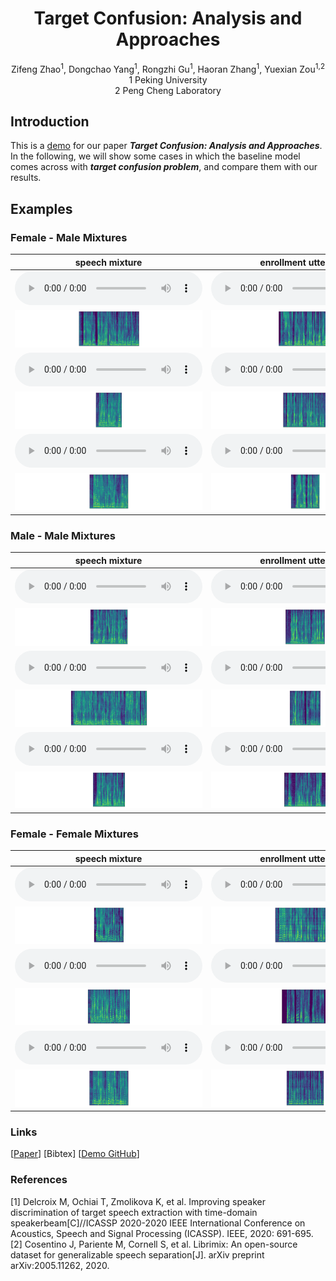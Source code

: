 # <center> Target Confusion: Analysis and Approaches </center>

<center> Zifeng Zhao<sup>1</sup>, Dongchao Yang<sup>1</sup>, Rongzhi Gu<sup>1</sup>, Haoran Zhang<sup>1</sup>, Yuexian Zou<sup>1,2</sup> </center> 
 
<center> 1 Peking University </center>

<center> 2 Peng Cheng Laboratory</center>

## Introduction
This is a [demo](https://zhazhafon.github.io/demo-confusion/) for our paper **_Target Confusion: Analysis and Approaches_**. In the following, we will show some cases in which the baseline model comes across with **_target confusion problem_**, and compare them with our results.

## Examples

### Female - Male Mixtures

| <center>speech mixture</center> | <center>enrollment utterance</center> | <center>baseline</center> | <center>proposed methods</center> | <center>ground-truth</center> | 
| :--- | :--- | :--- | :--- | :--- |
|<audio src="wavs/male2female/1320-122617-0035_121-121726-0009.wav" controls preload></audio>|<audio src="wavs/male2female/1320-122612-0010_2094-142345-0048.wav" controls preload></audio>|<audio src="wavs/male2female/baseline/1320-122617-0035_121-121726-0009_s0.wav" controls preload></audio>|<audio src="wavs/male2female/ours/1320-122617-0035_121-121726-0009_s0.wav" controls preload></audio>|<audio src="wavs/male2female/gt/1320-122617-0035_121-121726-0009.wav" controls preload></audio>|
|<img src="wavs/male2female/1320-122617-0035_121-121726-0009.png"/>|<img src="wavs/male2female/1320-122612-0010_2094-142345-0048.png"/>|<img src="wavs/male2female/baseline/1320-122617-0035_121-121726-0009_s0.png"/>|<img src="wavs/male2female/ours/1320-122617-0035_121-121726-0009_s0.png"/>|<img src="wavs/male2female/gt/1320-122617-0035_121-121726-0009.png"/>|
|<audio src="wavs/male2female/5105-28240-0005_6829-68769-0010.wav" controls preload></audio>|<audio src="wavs/male2female/5105-28241-0019_2830-3980-0050.wav" controls preload></audio>|<audio src="wavs/male2female/baseline/5105-28240-0005_6829-68769-0010_s0.wav" controls preload></audio>|<audio src="wavs/male2female/ours/5105-28240-0005_6829-68769-0010_s0.wav" controls preload></audio>|<audio src="wavs/male2female/gt/5105-28240-0005_6829-68769-0010.wav" controls preload></audio>|
|<img src="wavs/male2female/5105-28240-0005_6829-68769-0010.png"/>|<img src="wavs/male2female/5105-28241-0019_2830-3980-0050.png"/>|<img src="wavs/male2female/baseline/5105-28240-0005_6829-68769-0010_s0.png"/>|<img src="wavs/male2female/ours/5105-28240-0005_6829-68769-0010_s0.png"/>|<img src="wavs/male2female/gt/5105-28240-0005_6829-68769-0010.png"/>|
|<audio src="wavs/male2female/3570-5695-0010_5105-28240-0015.wav" controls preload></audio>|<audio src="wavs/male2female/5683-32866-0001_5105-28241-0016.wav" controls preload></audio>|<audio src="wavs/male2female/baseline/3570-5695-0010_5105-28240-0015_s1.wav" controls preload></audio>|<audio src="wavs/male2female/ours/3570-5695-0010_5105-28240-0015_s1.wav" controls preload></audio>|<audio src="wavs/male2female/gt/3570-5695-0010_5105-28240-0015.wav" controls preload></audio>|
|<img src="wavs/male2female/3570-5695-0010_5105-28240-0015.png"/>|<img src="wavs/male2female/5683-32866-0001_5105-28241-0016.png"/>|<img src="wavs/male2female/baseline/3570-5695-0010_5105-28240-0015_s1.png"/>|<img src="wavs/male2female/ours/3570-5695-0010_5105-28240-0015_s1.png"/>|<img src="wavs/male2female/gt/3570-5695-0010_5105-28240-0015.png"/>|

### Male - Male Mixtures

| <center>speech mixture</center> | <center>enrollment utterance</center> | <center>baseline</center> | <center>proposed methods</center> | <center>ground-truth</center> | 
| :--- | :--- | :--- | :--- | :--- |
|<audio src="wavs/male2male/908-31957-0007_5105-28233-0000.wav" controls preload></audio>|<audio src="wavs/male2male/6829-68769-0023_5105-28240-0012.wav" controls preload></audio>|<audio src="wavs/male2male/baseline/908-31957-0007_5105-28233-0000_s1.wav" controls preload></audio>|<audio src="wavs/male2male/ours/908-31957-0007_5105-28233-0000_s1.wav" controls preload></audio>|<audio src="wavs/male2male/gt/908-31957-0007_5105-28233-0000.wav" controls preload></audio>|
|<img src="wavs/male2male/908-31957-0007_5105-28233-0000.png"/>|<img src="wavs/male2male/6829-68769-0023_5105-28240-0012.png"/>|<img src="wavs/male2male/baseline/908-31957-0007_5105-28233-0000_s1.png"/>|<img src="wavs/male2male/ours/908-31957-0007_5105-28233-0000_s1.png"/>|<img src="wavs/male2male/gt/908-31957-0007_5105-28233-0000.png"/>|
|<audio src="wavs/male2male/4077-13754-0011_2300-131720-0008.wav" controls preload></audio>|<audio src="wavs/male2male/1188-133604-0029_4077-13751-0006.wav" controls preload></audio>|<audio src="wavs/male2male/baseline/4077-13754-0011_2300-131720-0008_s0.wav" controls preload></audio>|<audio src="wavs/male2male/ours/4077-13754-0011_2300-131720-0008_s0.wav" controls preload></audio>|<audio src="wavs/male2male/gt/4077-13754-0011_2300-131720-0008.wav" controls preload></audio>|
|<img src="wavs/male2male/4077-13754-0011_2300-131720-0008.png"/>|<img src="wavs/male2male/1188-133604-0029_4077-13751-0006.png"/>|<img src="wavs/male2male/baseline/4077-13754-0011_2300-131720-0008_s0.png"/>|<img src="wavs/male2male/ours/4077-13754-0011_2300-131720-0008_s0.png"/>|<img src="wavs/male2male/gt/4077-13754-0011_2300-131720-0008.png"/>|
|<audio src="wavs/male2male/61-70968-0014_8224-274384-0003.wav" controls preload></audio>|<audio src="wavs/male2male/1221-135767-0005_61-70970-0020.wav" controls preload></audio>|<audio src="wavs/male2male/baseline/61-70968-0014_8224-274384-0003_s0.wav" controls preload></audio>|<audio src="wavs/male2male/ours/61-70968-0014_8224-274384-0003_s0.wav" controls preload></audio>|<audio src="wavs/male2male/gt/61-70968-0014_8224-274384-0003.wav" controls preload></audio>|
|<img src="wavs/male2male/61-70968-0014_8224-274384-0003.png"/>|<img src="wavs/male2male/1221-135767-0005_61-70970-0020.png"/>|<img src="wavs/male2male/baseline/61-70968-0014_8224-274384-0003_s0.png"/>|<img src="wavs/male2male/ours/61-70968-0014_8224-274384-0003_s0.png"/>|<img src="wavs/male2male/gt/61-70968-0014_8224-274384-0003.png"/>|

### Female - Female Mixtures

| <center>speech mixture</center> | <center>enrollment utterance</center> | <center>baseline</center> | <center>proposed methods</center> | <center>ground-truth</center> | 
| :--- | :--- | :--- | :--- | :--- |
|<audio src="wavs/female2female/8463-287645-0013_5142-33396-0037.wav" controls preload></audio>|<audio src="wavs/female2female/8463-294828-0013_1221-135767-0021.wav" controls preload></audio>|<audio src="wavs/female2female/baseline/8463-287645-0013_5142-33396-0037_s0.wav" controls preload></audio>|<audio src="wavs/female2female/ours/8463-287645-0013_5142-33396-0037_s0.wav" controls preload></audio>|<audio src="wavs/female2female/gt/8463-287645-0013_5142-33396-0037.wav" controls preload></audio>|
|<img src="wavs/female2female/8463-287645-0013_5142-33396-0037.png"/>|<img src="wavs/female2female/8463-294828-0013_1221-135767-0021.png"/>|<img src="wavs/female2female/baseline/8463-287645-0013_5142-33396-0037_s0.png"/>|<img src="wavs/female2female/ours/8463-287645-0013_5142-33396-0037_s0.png"/>|<img src="wavs/female2female/gt/8463-287645-0013_5142-33396-0037.png"/>|
|<audio src="wavs/female2female/237-134500-0002_4970-29093-0019.wav" controls preload></audio>|<audio src="wavs/female2female/4970-29095-0009_5639-40744-0014.wav" controls preload></audio>|<audio src="wavs/female2female/baseline/237-134500-0002_4970-29093-0019_s1.wav" controls preload></audio>|<audio src="wavs/female2female/ours/237-134500-0002_4970-29093-0019_s1.wav" controls preload></audio>|<audio src="wavs/female2female/gt/237-134500-0002_4970-29093-0019.wav" controls preload></audio>|
|<img src="wavs/female2female/237-134500-0002_4970-29093-0019.png"/>|<img src="wavs/female2female/4970-29095-0009_5639-40744-0014.png"/>|<img src="wavs/female2female/baseline/237-134500-0002_4970-29093-0019_s1.png"/>|<img src="wavs/female2female/ours/237-134500-0002_4970-29093-0019_s1.png"/>|<img src="wavs/female2female/gt/237-134500-0002_4970-29093-0019.png"/>|
|<audio src="wavs/female2female/4446-2275-0042_3570-5696-0004.wav" controls preload></audio>|<audio src="wavs/female2female/3570-5695-0007_5105-28233-0001.wav" controls preload></audio>|<audio src="wavs/female2female/baseline/4446-2275-0042_3570-5696-0004_s1.wav" controls preload></audio>|<audio src="wavs/female2female/ours/4446-2275-0042_3570-5696-0004_s1.wav" controls preload></audio>|<audio src="wavs/female2female/gt/4446-2275-0042_3570-5696-0004.wav" controls preload></audio>|
|<img src="wavs/female2female/4446-2275-0042_3570-5696-0004.png"/>|<img src="wavs/female2female/3570-5695-0007_5105-28233-0001.png"/>|<img src="wavs/female2female/baseline/4446-2275-0042_3570-5696-0004_s1.png"/>|<img src="wavs/female2female/ours/4446-2275-0042_3570-5696-0004_s1.png"/>|<img src="wavs/female2female/gt/4446-2275-0042_3570-5696-0004.png"/>|

### Links

[[Paper](https://arxiv.org/abs/2204.01355)] [Bibtex] [[Demo GitHub](https://github.com/ZhaZhaFon/demo-confusion)]

### References

[1] Delcroix M, Ochiai T, Zmolikova K, et al. Improving speaker discrimination of target speech extraction with time-domain speakerbeam[C]//ICASSP 2020-2020 IEEE International Conference on Acoustics, Speech and Signal Processing (ICASSP). IEEE, 2020: 691-695.  
[2] Cosentino J, Pariente M, Cornell S, et al. Librimix: An open-source dataset for generalizable speech separation[J]. arXiv preprint arXiv:2005.11262, 2020.